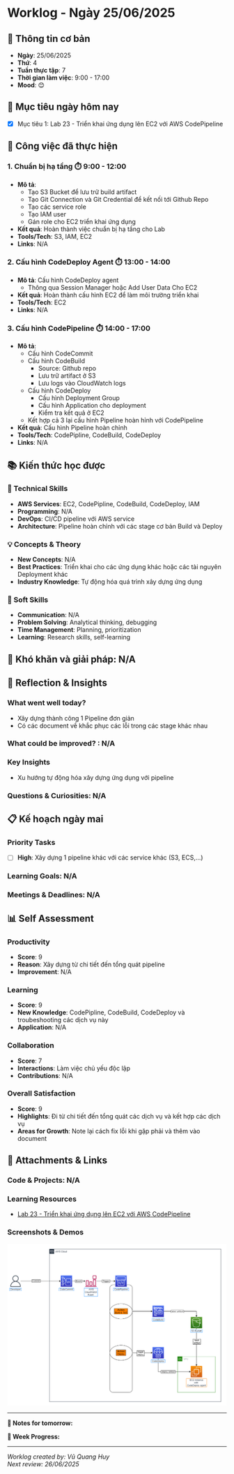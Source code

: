 # Worklog - Ngày 25/06/2025

## 📅 Thông tin cơ bản
- **Ngày**: 25/06/2025
- **Thứ**: 4
- **Tuần thực tập**: 7
- **Thời gian làm việc**: 9:00 - 17:00
- **Mood**: 😊

## 🎯 Mục tiêu ngày hôm nay
- [x] Mục tiêu 1: Lab 23 - Triển khai ứng dụng lên EC2 với AWS CodePipeline

## 💼 Công việc đã thực hiện

### 1. Chuẩn bị hạ tầng ⏱️ 9:00 - 12:00
- **Mô tả**: 
  - Tạo S3 Bucket để lưu trữ build artifact
  - Tạo Git Connection và Git Credential để kết nối tới Github Repo
  - Tạo các service role
  - Tạo IAM user
  - Gán role cho EC2 triển khai ứng dụng
- **Kết quả**: Hoàn thành việc chuẩn bị hạ tầng cho Lab
- **Tools/Tech**: S3, IAM, EC2
- **Links**: N/A

### 2. Cấu hình CodeDeploy Agent ⏱️ 13:00 - 14:00
- **Mô tả**: Cấu hình CodeDeploy agent
  - Thông qua Session Manager hoặc Add User Data Cho EC2
- **Kết quả**: Hoàn thành cấu hình EC2 để làm môi trường triển khai
- **Tools/Tech**: EC2
- **Links**: N/A

### 3. Cấu hình CodePipeline ⏱️ 14:00 - 17:00
- **Mô tả**: 
  - Cấu hình CodeCommit
  - Cấu hình CodeBuild
      - Source: Github repo
      - Lưu trữ artifact ở S3
      - Lưu logs vào CloudWatch logs
  - Cấu hình CodeDeploy
      - Cấu hình Deployment Group 
      - Cấu hình Application cho deployment 
      - Kiểm tra kết quả ở EC2
  - Kết hợp cả 3 lại cấu hình Pipeline hoàn hỉnh với CodePipeline
- **Kết quả**: Cấu hình Pipeline hoàn chỉnh 
- **Tools/Tech**: CodePipline, CodeBuild, CodeDeploy
- **Links**: N/A
## 📚 Kiến thức học được

### 🔧 Technical Skills
- **AWS Services**: EC2, CodePipline, CodeBuild, CodeDeploy, IAM
- **Programming**: N/A
- **DevOps**: CI/CD pipeline với AWS service
- **Architecture**: Pipeline hoàn chỉnh với các stage cơ bản Build và Deploy

### 💡 Concepts & Theory
- **New Concepts**: N/A
- **Best Practices**: Triển khai cho các ứng dụng khác hoặc các tài nguyên Deployment khác
- **Industry Knowledge**: Tự động hóa quá trình xây dựng ứng dụng

### 🤝 Soft Skills
- **Communication**: N/A
- **Problem Solving**: Analytical thinking, debugging
- **Time Management**: Planning, prioritization
- **Learning**: Research skills, self-learning

## 🚧 Khó khăn và giải pháp: N/A

## 💭 Reflection & Insights

### What went well today?
- Xây dựng thành công 1 Pipeline đơn giản 
- Có các document về khắc phục các lỗi trong các stage khác nhau

### What could be improved? : N/A

### Key Insights
- Xu hướng tự động hóa xây dựng ứng dụng với pipeline

### Questions & Curiosities: N/A

## 📋 Kế hoạch ngày mai

### Priority Tasks
- [ ] **High**: Xây dựng 1 pipeline khác với các service khác (S3, ECS,...)

### Learning Goals: N/A

### Meetings & Deadlines: N/A

## 📊 Self Assessment

### Productivity
- **Score**: 9
- **Reason**: Xây dựng từ chi tiết đến tổng quát pipeline
- **Improvement**: N/A

### Learning
- **Score**: 9
- **New Knowledge**: CodePipline, CodeBuild, CodeDeploy và troubeshooting các dịch vụ này
- **Application**: N/A

### Collaboration
- **Score**: 7
- **Interactions**: Làm việc chủ yếu độc lập
- **Contributions**: N/A

### Overall Satisfaction
- **Score**: 9
- **Highlights**: Đi từ chi tiết đến tổng quát các dịch vụ và kết hợp các dịch vụ
- **Areas for Growth**: Note lại cách fix lỗi khi gặp phải và thêm vào document

## 📎 Attachments & Links

### Code & Projects: N/A

### Learning Resources
- [Lab 23 - Triển khai ứng dụng lên EC2 với AWS CodePipeline](https://000023.awsstudygroup.com/vi/)

### Screenshots & Demos
![Lab23](/submissions/vu-quang-huy/worklog/Image/CodePipeline.png)

---

**📝 Notes for tomorrow:**

**🎯 Week Progress:**

---
*Worklog created by: Vũ Quang Huy*  
*Next review: 26/06/2025*
